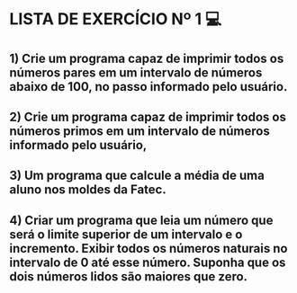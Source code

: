 # LISTA DE EXERCÍCIO Nº 1 :computer:

## 1) Crie um programa capaz de imprimir todos os números pares em um intervalo de números abaixo de 100, no passo informado pelo usuário.

## 2) Crie um programa capaz de imprimir todos os números primos em um intervalo de números informado pelo usuário,

## 3) Um programa que calcule a média de uma aluno nos moldes da Fatec.

## 4) Criar um programa que leia um número que será o limite superior de um intervalo e o incremento. Exibir todos os números naturais no intervalo de 0 até esse número. Suponha que os dois números lidos são maiores que zero.











